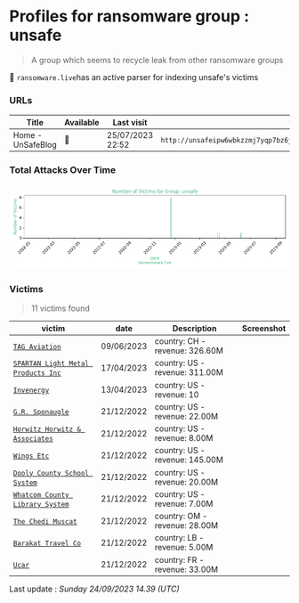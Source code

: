# Profiles for ransomware group : **unsafe**


> A group which seems to recycle leak from other ransomware groups


🔎 `ransomware.live`has an active  parser for indexing unsafe's victims

### URLs
| Title | Available | Last visit | fqdn | Screenshot 
|---|---|---|---|---|
| Home - UnSafeBlog | 🔴 | 25/07/2023 22:52 | `http://unsafeipw6wbkzzmj7yqp7bz6j7ivzynggmwxsm6u2wwfmfqrxqrrhyd.onion` | <a href="https://images.ransomware.live/screenshots/unsafeipw6wbkzzmj7yqp7bz6j7ivzynggmwxsm6u2wwfmfqrxqrrhyd-onion.png" target=_blank>📸</a> | 

### Total Attacks Over Time

![Statistics](../graphs/stats-unsafe.png)


### Victims

> 11 victims found

| victim | date | Description | Screenshot | 
|---|---|---|---|
| [`TAG Aviation`](https://tagaviation.com) | 09/06/2023 |  country: CH - revenue: 326.60M |   |
| [`SPARTAN Light Metal Products Inc`](https://spartanlmp.com) | 17/04/2023 |  country: US - revenue: 311.00M |   |
| [`Invenergy`](https://invenergy.com) | 13/04/2023 |  country: US - revenue: 10 |   |
| [`G.R. Sponaugle`](https://grsponaugle.com) | 21/12/2022 |  country: US - revenue: 22.00M |   |
| [`Horwitz Horwitz & Associates`](https://www.horwitzlaw.com) | 21/12/2022 |  country: US - revenue: 8.00M |   |
| [`Wings Etc`](https://wingsetc.com) | 21/12/2022 |  country: US - revenue: 145.00M |   |
| [`Dooly County School System`](https://dooly.k12.ga.us) | 21/12/2022 |  country: US - revenue: 20.00M |   |
| [`Whatcom County Library System`](https://wcls.org) | 21/12/2022 |  country: US - revenue: 7.00M |   |
| [`The Chedi Muscat`](https://chedimuscat.com) | 21/12/2022 |  country: OM - revenue: 28.00M |   |
| [`Barakat Travel Co`](https://barakattravel.com) | 21/12/2022 |  country: LB - revenue: 5.00M |   |
| [`Ucar`](https://ucar.fr) | 21/12/2022 |  country: FR - revenue: 33.00M |   |



Last update : _Sunday 24/09/2023 14.39 (UTC)_
